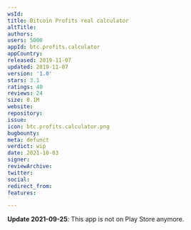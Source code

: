 ```yaml
---
wsId: 
title: Bitcoin Profits real calculator
altTitle: 
authors: 
users: 5000
appId: btc.profits.calculator
appCountry: 
released: 2019-11-07
updated: 2019-11-07
version: '1.0'
stars: 3.1
ratings: 40
reviews: 24
size: 8.1M
website: 
repository: 
issue: 
icon: btc.profits.calculator.png
bugbounty: 
meta: defunct
verdict: wip
date: 2021-10-03
signer: 
reviewArchive: 
twitter: 
social: 
redirect_from: 
features: 

---
```


**Update 2021-09-25**: This app is not on Play Store anymore.

